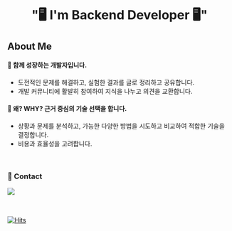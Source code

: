 
<h1 align="center"> "🖥️ I'm Backend Developer 🖥️" </h1>

## About Me


#### 🌱 함께 성장하는 개발자입니다.

- 도전적인 문제를 해결하고, 실험한 결과를 글로 정리하고 공유합니다.
- 개발 커뮤니티에 활발히 참여하여 지식을 나누고 의견을 교환합니다.

#### 🤔 왜? WHY? 근거 중심의 기술 선택을 합니다.

- 상황과 문제를 분석하고, 가능한 다양한 방법을 시도하고 비교하여 적합한 기술을 결정합니다.
- 비용과 효율성을 고려합니다.

<br>

### 🤝 Contact


<a href="https://honey-wisteria-a29.notion.site/4a6c51a21aab49b888fda4be9f1d9414">
  <img src="https://img.shields.io/badge/Resume-FFFFFF?style=flat-square&logo=Notion&logoColor=black"/>
</a>

<br>
<br>

<br>



[![Hits](https://hits.seeyoufarm.com/api/count/incr/badge.svg?url=https%3A%2F%2Fgithub.com%2FHYK97%2Fhit-counter&count_bg=%236E91FF&title_bg=%236E91FF&icon=github.svg&icon_color=%23000000&title=hits&edge_flat=false)](https://hits.seeyoufarm.com)
